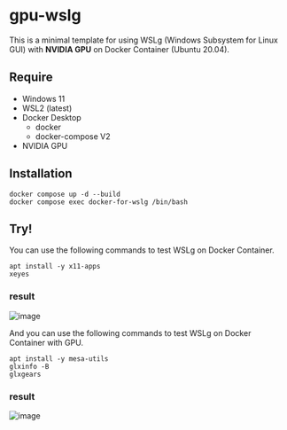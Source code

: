 # gpu-wslg

This is a minimal template for using WSLg (Windows Subsystem for Linux GUI) with **NVIDIA GPU** on Docker Container (Ubuntu 20.04).  

## Require

- Windows 11
- WSL2 (latest)
- Docker Desktop 
  - docker
  - docker-compose V2
- NVIDIA GPU 

## Installation

```
docker compose up -d --build
docker compose exec docker-for-wslg /bin/bash
```

## Try!

You can use the following commands to test WSLg on Docker Container.

```
apt install -y x11-apps
xeyes
```
### result
![image](https://user-images.githubusercontent.com/7000978/152202881-6c295dc5-977f-4826-91b6-875d76bcd2e1.png)


And you can use the following commands to test WSLg on Docker Container with GPU.

```
apt install -y mesa-utils
glxinfo -B
glxgears
```

### result
![image](https://user-images.githubusercontent.com/7000978/152412900-e4988f05-395e-4806-8ccd-b45a151ec9cf.png)
